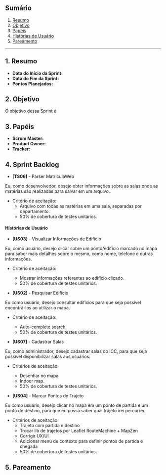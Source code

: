 ## Sumário
1. [Resumo](#1-Resumo)
2. [Objetivo](#2-Objetivo)
3. [Papéis](#3-Papéis)
4. [Histórias de Usuário](#4-Histórias)
5. [Pareamento](#5-Pareamento)

***
## 1. Resumo

* **Data do Início da Sprint:** 
* **Data do Fim da Sprint:** 
* **Pontos Planejados:** 

## 2. Objetivo

O objetivo dessa Sprint é

## 3. Papéis

* **Scrum Master:** 
* **Product Owner:** 
* **Tracker:** 

## 4. Sprint Backlog

* **[TS06]** - Parser MatriculaWeb

Eu, como desenvolvedor, desejo obter informações sobre as salas onde as matérias são realizadas para salvar em um arquivo.

* Critério de aceitação: 
   * Arquivo com todas as matérias em uma sala, separadas por departamento.
   * 50% de cobertura de testes unitários.

#### **Histórias de Usuário**

* **[US03]** - Visualizar Informações de Edifício

Eu, como usuário, desejo clicar sobre um ponto/edifício marcado no mapa para saber mais detalhes sobre o mesmo, como nome, telefone e outras informações.

* Critério de aceitação: 
   * Mostrar informações referentes ao edifício clicado.
   * 50% de cobertura de testes unitários.

* **[US02]** - Pesquisar Edifício

Eu como usuário, desejo consultar edifícios para que seja possível encontrá-los ao utilizar o mapa.

* Critério de aceitação: 
   * Auto-complete search.
   * 50% de cobertura de testes unitários.

* **[US07]** - Cadastrar Salas

Eu, como administrador, desejo cadastrar salas do ICC, para que seja possível disponibilizar salas aos usuários.

* Critérios de aceitação: 
   * Desenhar no mapa 
   * Indoor map.
   * 50% de cobertura de testes unitários.

* **[US04]** - Marcar Pontos de Trajeto

Eu como usuário, desejo clicar no mapa em um ponto de partida e um ponto de destino, para que eu possa saber qual trajeto irei percorrer.

* Critérios de aceitação: 
   * Trajeto com partida e destino
   * Trocar lib de trajetos por Leaflet RouteMachine + MapZen
   * Corrigir UX/UI
   * Adicionar menu de contexto para definir pontos de partida e chegada
   * 50% de cobertura de testes unitários.

## 5. Pareamento
